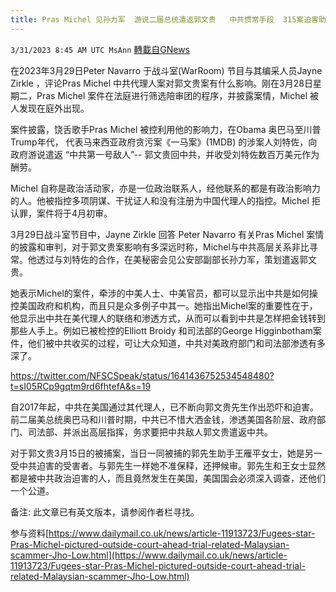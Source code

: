 ```yaml
---
title: Pras Michel 见孙力军  游说二届总统遣返郭文贵   中共惯常手段  315案迫害助手王雁平
---
```

`3/31/2023 8:45 AM UTC MsAnn` [轉載自GNews](https://gnews.org/articles/1062203)

在2023年3月29日Peter Navarro 于战斗室(WarRoom) 节目与其编采人员Jayne Zirkle ，评论Pras Michel 中共代理人案对郭文贵案有什么影响。刚在3月28日星期二，Pras Michel 案件在法庭进行筛选陪审团的程序，并披露案情，Michel 被人发现在庭外出现。

案件披露，饶舌歌手Pras Michel 被控利用他的影响力，在Obama 奥巴马至川普Trump年代， 代表马来西亚政府贪污案《一马案》(1MDB) 的涉案人刘特佐，向政府游说遣返 “中共第一号敌人”-- 郭文贵回中共，并收受刘特佐数百万美元作为酬劳。

Michel 自称是政治活动家，亦是一位政治联系人，经他联系的都是有政治影响力的人。他被指控多项阴谋、干扰证人和没有注册为中国代理人的指控。Michel 拒认罪，案件将于4月初审。

 3月29日战斗室节目中，Jayne Zirkle 回答 Peter Navarro 有关Pras Michel 案情的披露和审判，对于郭文贵案影响有多深远时称，Michel与中共高层关系非比寻常。他透过与刘特佐的合作，在美秘密会见公安部副部长孙力军，策划遣返郭文贵。

她表示Michel的案件，牵涉的中美人士、中美官员，都可以显示出中共是如何操控美国政府和机构，而且只是众多例子中其一。她指出Michel案的重要性在于，他显示出中共在美代理人的联络和渗透方式，从而可以看到中共是怎样把金钱转到那些人手上。例如已被检控的Elliott Broidy 和司法部的George Higginbotham案件，他们被中共收买的过程，可让大众知道，中共对美政府部门和司法部渗透有多深了。

https://twitter.com/NFSCSpeak/status/1641436752534548480?t=sI05RCp9gqtm9rd6fhtefA&s=19

自2017年起，中共在美国通过其代理人，已不断向郭文贵先生作出恐吓和迫害。前二届美总统奥巴马和川普时期，中共已不惜大洒金钱，渗透美国各阶层、政府部门、司法部、并派出高层指挥，务求要把中共敌人郭文贵遣返中共。

对于郭文贵3月15日的被捕案，当日一同被捕的郭先生助手王雁平女士，她是另一受中共迫害的受害者。与郭先生一样她不准保释，还押候审。郭先生和王女士显然都是被中共政治迫害的人，而且竟然发生在美国，美国国会必须深入调查，还他们一个公道。

备注: 此文章已有英文版本，请参阅作者栏寻找。

参与资料[https://www.dailymail.co.uk/news/article-11913723/Fugees-star-Pras-Michel-pictured-outside-court-ahead-trial-related-Malaysian-scammer-Jho-Low.html](https://www.dailymail.co.uk/news/article-11913723/Fugees-star-Pras-Michel-pictured-outside-court-ahead-trial-related-Malaysian-scammer-Jho-Low.html)
